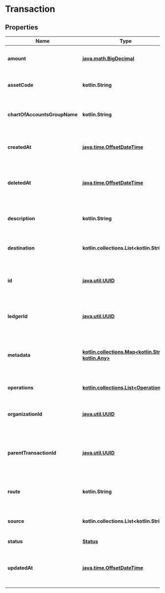 
# Transaction

## Properties
| Name | Type | Description | Notes |
| ------------ | ------------- | ------------- | ------------- |
| **amount** | [**java.math.BigDecimal**](java.math.BigDecimal.md) | Transaction amount value in the smallest unit of the asset example: 1500 minimum: 0 |  [optional] |
| **assetCode** | **kotlin.String** | Asset code for the transaction example: BRL minLength: 2 maxLength: 10 |  [optional] |
| **chartOfAccountsGroupName** | **kotlin.String** | Chart of accounts group name for accounting purposes example: Chart of accounts group name maxLength: 256 |  [optional] |
| **createdAt** | [**java.time.OffsetDateTime**](java.time.OffsetDateTime.md) | Timestamp when the transaction was created example: 2021-01-01T00:00:00Z format: date-time |  [optional] |
| **deletedAt** | [**java.time.OffsetDateTime**](java.time.OffsetDateTime.md) | Timestamp when the transaction was deleted (if soft-deleted) example: 2021-01-01T00:00:00Z format: date-time |  [optional] |
| **description** | **kotlin.String** | Human-readable description of the transaction example: Transaction description maxLength: 256 |  [optional] |
| **destination** | **kotlin.collections.List&lt;kotlin.String&gt;** | List of destination account aliases or identifiers example: [\&quot;@person2\&quot;] |  [optional] |
| **id** | [**java.util.UUID**](java.util.UUID.md) | Unique identifier for the transaction example: 00000000-0000-0000-0000-000000000000 format: uuid |  [optional] |
| **ledgerId** | [**java.util.UUID**](java.util.UUID.md) | Ledger identifier example: 00000000-0000-0000-0000-000000000000 format: uuid |  [optional] |
| **metadata** | [**kotlin.collections.Map&lt;kotlin.String, kotlin.Any&gt;**](kotlin.Any.md) | Additional custom attributes example: {\&quot;purpose\&quot;: \&quot;Monthly payment\&quot;, \&quot;category\&quot;: \&quot;Utility\&quot;} |  [optional] |
| **operations** | [**kotlin.collections.List&lt;Operation&gt;**](Operation.md) | List of operations associated with this transaction |  [optional] |
| **organizationId** | [**java.util.UUID**](java.util.UUID.md) | Organization identifier example: 00000000-0000-0000-0000-000000000000 format: uuid |  [optional] |
| **parentTransactionId** | [**java.util.UUID**](java.util.UUID.md) | Parent transaction identifier (for reversals or child transactions) example: 00000000-0000-0000-0000-000000000000 format: uuid |  [optional] |
| **route** | **kotlin.String** | Route example: 00000000-0000-0000-0000-000000000000 format: string |  [optional] |
| **source** | **kotlin.collections.List&lt;kotlin.String&gt;** | List of source account aliases or identifiers example: [\&quot;@person1\&quot;] |  [optional] |
| **status** | [**Status**](Status.md) | Transaction status information |  [optional] |
| **updatedAt** | [**java.time.OffsetDateTime**](java.time.OffsetDateTime.md) | Timestamp when the transaction was last updated example: 2021-01-01T00:00:00Z format: date-time |  [optional] |



